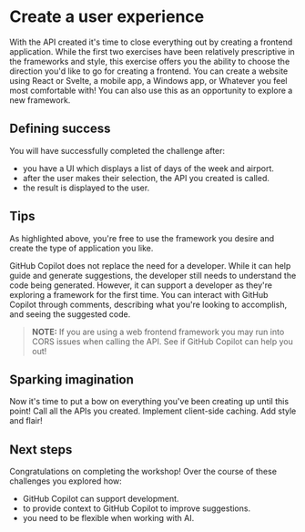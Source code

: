 # Create a user experience

With the API created it's time to close everything out by creating a frontend application. While the first two exercises have been relatively prescriptive in the frameworks and style,
this exercise offers you the ability to choose the direction you'd like to go for creating a frontend. You can create a website using React or Svelte, a mobile app, a Windows app, or
Whatever you feel most comfortable with! You can also use this as an opportunity to explore a new framework.

## Defining success

You will have successfully completed the challenge after:

- you have a UI which displays a list of days of the week and airport.
- after the user makes their selection, the API you created is called.
- the result is displayed to the user.

## Tips

As highlighted above, you're free to use the framework you desire and create the type of application you like.

GitHub Copilot does not replace the need for a developer. While it can help guide and generate suggestions, the developer still needs to understand the code being generated. However, it can support a developer as they're exploring a framework for the first time. You can interact with GitHub Copilot through comments, describing what you're looking to accomplish, and seeing the suggested code.

> **NOTE:** If you are using a web frontend framework you may run into CORS issues when calling the API. See if GitHub Copilot can help you out!

## Sparking imagination

Now it's time to put a bow on everything you've been creating up until this point! Call all the APIs you created. Implement client-side caching. Add style and flair!

## Next steps

Congratulations on completing the workshop! Over the course of these challenges you explored how:

- GitHub Copilot can support development.
- to provide context to GitHub Copilot to improve suggestions.
- you need to be flexible when working with AI.
